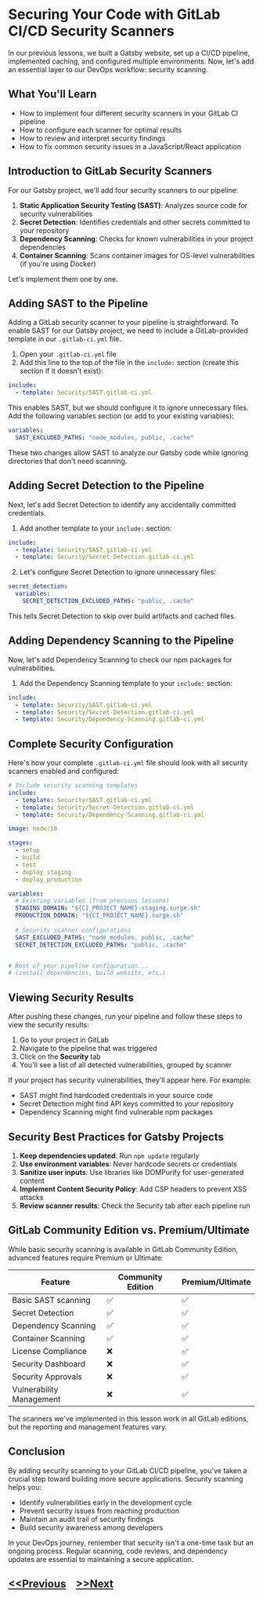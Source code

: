 # Securing Your Code with GitLab CI/CD Security Scanners

In our previous lessons, we built a Gatsby website, set up a CI/CD pipeline, implemented caching, and configured multiple environments. Now, let's add an essential layer to our DevOps workflow: security scanning.

## What You'll Learn

- How to implement four different security scanners in your GitLab CI pipeline
- How to configure each scanner for optimal results
- How to review and interpret security findings
- How to fix common security issues in a JavaScript/React application

## Introduction to GitLab Security Scanners

For our Gatsby project, we'll add four security scanners to our pipeline:

1. **Static Application Security Testing (SAST)**: Analyzes source code for security vulnerabilities
2. **Secret Detection**: Identifies credentials and other secrets committed to your repository
3. **Dependency Scanning**: Checks for known vulnerabilities in your project dependencies
4. **Container Scanning**: Scans container images for OS-level vulnerabilities (if you're using Docker)

Let's implement them one by one.

## Adding SAST to the Pipeline

Adding a GitLab security scanner to your pipeline is straightforward. To enable SAST for our Gatsby project, we need to include a GitLab-provided template in our `.gitlab-ci.yml` file.

1. Open your `.gitlab-ci.yml` file
2. Add this line to the top of the file in the `include:` section (create this section if it doesn't exist):

```yaml
include:
  - template: Security/SAST.gitlab-ci.yml
```

This enables SAST, but we should configure it to ignore unnecessary files. Add the following variables section (or add to your existing variables):

```yaml
variables:
  SAST_EXCLUDED_PATHS: "node_modules, public, .cache"
```

These two changes allow SAST to analyze our Gatsby code while ignoring directories that don't need scanning.

## Adding Secret Detection to the Pipeline

Next, let's add Secret Detection to identify any accidentally committed credentials.

1. Add another template to your `include:` section:

```yaml
include:
  - template: Security/SAST.gitlab-ci.yml
  - template: Security/Secret-Detection.gitlab-ci.yml
```

2. Let's configure Secret Detection to ignore unnecessary files:

```yaml
secret_detection:
  variables:
    SECRET_DETECTION_EXCLUDED_PATHS: "public, .cache"
```

This tells Secret Detection to skip over build artifacts and cached files.

## Adding Dependency Scanning to the Pipeline

Now, let's add Dependency Scanning to check our npm packages for vulnerabilities.

1. Add the Dependency Scanning template to your `include:` section:

```yaml
include:
  - template: Security/SAST.gitlab-ci.yml
  - template: Security/Secret-Detection.gitlab-ci.yml
  - template: Security/Dependency-Scanning.gitlab-ci.yml
```

## Complete Security Configuration

Here's how your complete `.gitlab-ci.yml` file should look with all security scanners enabled and configured:

```yaml
# Include security scanning templates
include:
  - template: Security/SAST.gitlab-ci.yml
  - template: Security/Secret-Detection.gitlab-ci.yml
  - template: Security/Dependency-Scanning.gitlab-ci.yml

image: node:18

stages:
  - setup
  - build
  - test
  - deploy_staging
  - deploy_production

variables:
  # Existing variables (from previous lessons)
  STAGING_DOMAIN: "${CI_PROJECT_NAME}-staging.surge.sh"
  PRODUCTION_DOMAIN: "${CI_PROJECT_NAME}.surge.sh"
  
  # Security scanner configurations
  SAST_EXCLUDED_PATHS: "node_modules, public, .cache"
  SECRET_DETECTION_EXCLUDED_PATHS: "public, .cache"


# Rest of your pipeline configuration...
# (install_dependencies, build_website, etc.)
```

## Viewing Security Results

After pushing these changes, run your pipeline and follow these steps to view the security results:

1. Go to your project in GitLab
2. Navigate to the pipeline that was triggered
3. Click on the **Security** tab
4. You'll see a list of all detected vulnerabilities, grouped by scanner

If your project has security vulnerabilities, they'll appear here. For example:

- SAST might find hardcoded credentials in your source code
- Secret Detection might find API keys committed to your repository
- Dependency Scanning might find vulnerable npm packages


## Security Best Practices for Gatsby Projects

1. **Keep dependencies updated**: Run `npm update` regularly
2. **Use environment variables**: Never hardcode secrets or credentials
3. **Sanitize user inputs**: Use libraries like DOMPurify for user-generated content
4. **Implement Content Security Policy**: Add CSP headers to prevent XSS attacks
5. **Review scanner results**: Check the Security tab after each pipeline run

## GitLab Community Edition vs. Premium/Ultimate

While basic security scanning is available in GitLab Community Edition, advanced features require Premium or Ultimate:

| Feature | Community Edition | Premium/Ultimate |
|---------|------------------|------------------|
| Basic SAST scanning | ✅ | ✅ |
| Secret Detection | ✅ | ✅ |
| Dependency Scanning | ✅ | ✅ |
| Container Scanning | ✅ | ✅ |
| License Compliance | ❌ | ✅ |
| Security Dashboard | ❌ | ✅ |
| Security Approvals | ❌ | ✅ |
| Vulnerability Management | ❌ | ✅ |

The scanners we've implemented in this lesson work in all GitLab editions, but the reporting and management features vary.

## Conclusion

By adding security scanning to your GitLab CI/CD pipeline, you've taken a crucial step toward building more secure applications. Security scanning helps you:

- Identify vulnerabilities early in the development cycle
- Prevent security issues from reaching production
- Maintain an audit trail of security findings
- Build security awareness among developers

In your DevOps journey, remember that security isn't a one-time task but an ongoing process. Regular scanning, code reviews, and dependency updates are essential to maintaining a secure application.

## [<<Previous](./2-environments.md) &nbsp;&nbsp; [>>Next](../day-4/0-gitlab-container-registry.md) 